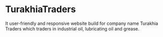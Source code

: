# TurakhiaTraders

It user-friendly and responsive website build for company name Turakhia Traders which traders in industrial oil, lubricating oil and grease.

